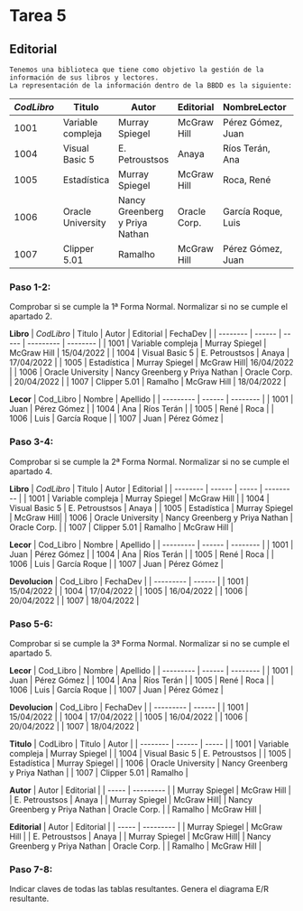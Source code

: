 # Tarea 5
## Editorial
    Tenemos una biblioteca que tiene como objetivo la gestión de la información de sus libros y lectores.
    La representación de la información dentro de la BBDD es la siguiente:
    
| *CodLibro* | Titulo | Autor | Editorial | NombreLector | FechaDev |
| -------- | ------ | ----- | --------- | ------------ | -------- |
| 1001 | Variable compleja | Murray Spiegel | McGraw Hill | Pérez Gómez, Juan | 15/04/2022 |
| 1004 | Visual Basic 5 | E. Petroustsos | Anaya | Ríos Terán, Ana | 17/04/2022 |
| 1005 | Estadística | Murray Spiegel | McGraw Hill | Roca, René | 17/04/2022 |
| 1006 | Oracle University | Nancy Greenberg y Priya Nathan | Oracle Corp. | García Roque, Luis | 17/04/2022 |
| 1007 | Clipper 5.01 | Ramalho | McGraw Hill | Pérez Gómez, Juan | 18/04/2022 |

### Paso 1-2:
Comprobar si se cumple la 1ª Forma Normal.
Normalizar si no se cumple el apartado 2.

**Libro**
| *CodLibro* | Titulo | Autor | Editorial | FechaDev |
| -------- | ------ | ----- | --------- | -------- |
| 1001 | Variable compleja | Murray Spiegel | McGraw Hill | 15/04/2022 |
| 1004 | Visual Basic 5 | E. Petroustsos | Anaya | 17/04/2022 |
| 1005 | Estadística | Murray Spiegel | McGraw Hill| 16/04/2022 |
| 1006 | Oracle University | Nancy Greenberg y Priya Nathan | Oracle Corp. | 20/04/2022 |
| 1007 | Clipper 5.01 | Ramalho | McGraw Hill | 18/04/2022 |

**Lecor**
| Cod_Libro | Nombre | Apellido |
| --------- | ------ | -------- |
| 1001 | Juan | Pérez Gómez |
| 1004 | Ana  | Ríos Terán |
| 1005 | René | Roca |
| 1006 | Luis  | García Roque |
| 1007 | Juan | Pérez Gómez |

### Paso 3-4:
Comprobar si se cumple la 2ª Forma Normal.
Normalizar si no se cumple el apartado 4.

**Libro**
| *CodLibro* | Titulo | Autor | Editorial |
| -------- | ------ | ----- | --------- |
| 1001 | Variable compleja | Murray Spiegel | McGraw Hill |
| 1004 | Visual Basic 5 | E. Petroustsos | Anaya |
| 1005 | Estadística | Murray Spiegel | McGraw Hill|
| 1006 | Oracle University | Nancy Greenberg y Priya Nathan | Oracle Corp. |
| 1007 | Clipper 5.01 | Ramalho | McGraw Hill |

**Lecor**
| Cod_Libro | Nombre | Apellido |
| --------- | ------ | -------- |
| 1001 | Juan | Pérez Gómez |
| 1004 | Ana  | Ríos Terán |
| 1005 | René | Roca |
| 1006 | Luis  | García Roque |
| 1007 | Juan | Pérez Gómez |

**Devolucion**
| Cod_Libro | FechaDev |
| --------- | ------ |
| 1001 | 15/04/2022 |
| 1004 | 17/04/2022 |
| 1005 | 16/04/2022 |
| 1006 | 20/04/2022  |
| 1007 | 18/04/2022 |

### Paso 5-6:
Comprobar si se cumple la 3ª Forma Normal.
Normalizar si no se cumple el apartado 5.

**Lecor**
| Cod_Libro | Nombre | Apellido |
| --------- | ------ | -------- |
| 1001 | Juan | Pérez Gómez |
| 1004 | Ana  | Ríos Terán |
| 1005 | René | Roca |
| 1006 | Luis  | García Roque |
| 1007 | Juan | Pérez Gómez |

**Devolucion**
| Cod_Libro | FechaDev |
| --------- | ------ |
| 1001 | 15/04/2022 |
| 1004 | 17/04/2022 |
| 1005 | 16/04/2022 |
| 1006 | 20/04/2022 |
| 1007 | 18/04/2022 |

**Titulo**
| CodLibro | Titulo | Autor |
| -------- | ------ | ----- |
| 1001 | Variable compleja | Murray Spiegel |
| 1004 | Visual Basic 5 | E. Petroustsos |
| 1005 | Estadística | Murray Spiegel |
| 1006 | Oracle University | Nancy Greenberg y Priya Nathan |
| 1007 | Clipper 5.01 | Ramalho |

**Autor**
| Autor | Editorial |
| ----- | --------- |
| Murray Spiegel | McGraw Hill |
| E. Petroustsos | Anaya |
| Murray Spiegel | McGraw Hill|
| Nancy Greenberg y Priya Nathan | Oracle Corp. |
| Ramalho | McGraw Hill |

**Editorial**
| Autor | Editorial |
| ----- | --------- |
| Murray Spiegel | McGraw Hill |
| E. Petroustsos | Anaya |
| Murray Spiegel | McGraw Hill|
| Nancy Greenberg y Priya Nathan | Oracle Corp. |
| Ramalho | McGraw Hill |

### Paso 7-8:
Indicar claves de todas las tablas resultantes.
Genera el diagrama E/R resultante.

